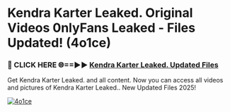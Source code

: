 # Kendra Karter Leaked. Original Videos 0nlyFans Leaked - Files Updated! (4o1ce)

<h3>🔴 CLICK HERE 🌐==►► <a href="https://tinyurl.com/ehrbuxhb" rel="nofollow">Kendra Karter Leaked. Updated Files</a></h3>

Get Kendra Karter Leaked. and all content. Now you can access all videos and pictures of Kendra Karter Leaked.. New Updated Files 2025!

[![4o1ce](https://i.imgur.com/lVYEuWS.gif)](https://tinyurl.com/ehrbuxhb)
